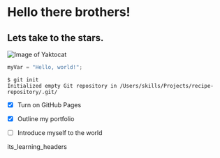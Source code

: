 # Hello there brothers!
## Lets take to the stars.

![Image of Yaktocat](https://octodex.github.com/images/yaktocat.png)



``` python
myVar = "Hello, world!";
```

```
$ git init
Initialized empty Git repository in /Users/skills/Projects/recipe-repository/.git/
```



- [x] Turn on GitHub Pages
- [x] Outline my portfolio
- [ ] Introduce myself to the world

























its_learning_headers

